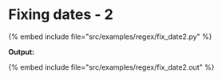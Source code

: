 # Fixing dates - 2

{% embed include file="src/examples/regex/fix_date2.py" %}

**Output:**

{% embed include file="src/examples/regex/fix_date2.out" %}


